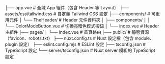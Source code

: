 ├── app.vue                     # 全域 App 組件（包含 Header 等 Layout）
├── assets/css/tailwind.css     # 自定義 Tailwind CSS 設定
├── components/                 # 可重用元件
│   └── TheHeader/              # Header 元件資料夾
│       ├── components/
│       │   └── ColorModeButton.vue   # 切換亮暗色模式按鈕
│       └── index.vue                # Header 主組件
├── pages/
│   └── index.vue              # 首頁路由
├── public/                    # 靜態資源（favicon、robots.txt）
├── nuxt.config.ts             # Nuxt 設定檔（包含 module、plugin 設定）
├── eslint.config.mjs          # ESLint 設定
├── tsconfig.json              # TypeScript 設定
└── server/tsconfig.json       # Nuxt server 模組的 TypeScript 設定
